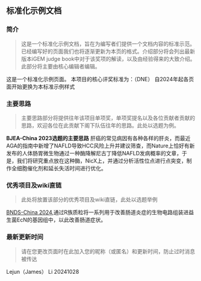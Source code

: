 ## 标准化示例文档
### 简介
> 这是一个标准化示例文档，旨在为编写者们提供一个文档内容的标准示范。已经编写好的页面我们也将逐渐更新为本页的格式。介绍部分将会列出最新版本iGEM judge book中对于该奖项的解读，以及由经验得来的大致介绍。此部分将主要由核心编辑者编辑。

这是一个标准化示例页面。
本项目的核心评奖标准为：（DNE）
自2024年起各页面开始更换为本标准示例样式

### 主要思路
> 主要思路部分将提供往年该项目单项奖，单项奖提名以及各位贡献者贡献的思路，欢迎各位在此贡献下阁下队伍往年的思路。此处以选题为例。

**BJEA-China 2023选题的主要思路**
肝癌的常见病因有各种各样的肝炎，而最近AGA的指南中新增了NAFLD导致HCC风险上升并建议筛查，而Nature上恰好有新发布的人体肠胃微生物通过一种酶降解尼古丁降低NAFLD发病概率的文章，于是，我们将研究重点放在这种酶，NicX上，并通过分析活性位点进行点突变，制作全细胞催化剂和延长失活时间进行优化。

### 优秀项目及wiki直链
> 此处将放置该部分的优秀项目及wiki直链，此处以选题举例

[BNDS-China 2024](https://2024.igem.wiki/bnds-china/),通过R族质粒将一系列用于改善肠道炎症的生物电路组装进益生菌EcN的基因组中，以此改善肠道症状。

### 最新更新时间
> 请在您更改页面时在此加入您的昵称（或匿名）和更新时间，防止过时消息被传达

Lejun（James） Li 20241028